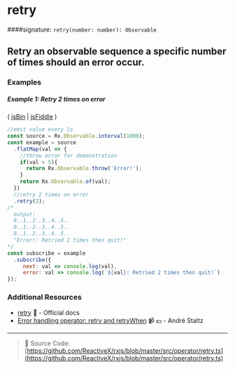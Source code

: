 # retry
####signature: `retry(number: number): Observable`

## Retry an observable sequence a specific number of times should an error occur.

### Examples

##### Example 1: Retry 2 times on error

( [jsBin](http://jsbin.com/yovacuxuqa/1/edit?js,console) | [jsFiddle](https://jsfiddle.net/btroncone/hg7z16bo/) )

```js
//emit value every 1s
const source = Rx.Observable.interval(1000);
const example = source
  .flatMap(val => {
    //throw error for demonstration
    if(val > 5){
      return Rx.Observable.throw('Error!');
    }
    return Rx.Observable.of(val);
  })
  //retry 2 times on error
  .retry(2);
/*
  output: 
  0..1..2..3..4..5..
  0..1..2..3..4..5..
  0..1..2..3..4..5..
  "Error!: Retried 2 times then quit!"
*/
const subscribe = example
  .subscribe({
     next: val => console.log(val),
     error: val => console.log(`${val}: Retried 2 times then quit!`)
});
```


### Additional Resources
* [retry](http://reactivex.io/rxjs/class/es6/Observable.js~Observable.html#instance-method-retry) :newspaper: - Official docs
* [Error handling operator: retry and retryWhen](https://egghead.io/lessons/rxjs-error-handling-operator-retry-and-retrywhen?course=rxjs-beyond-the-basics-operators-in-depth) :video_camera: :dollar: - André Staltz

---
> :file_folder: Source Code:  [https://github.com/ReactiveX/rxjs/blob/master/src/operator/retry.ts](https://github.com/ReactiveX/rxjs/blob/master/src/operator/retry.ts)
